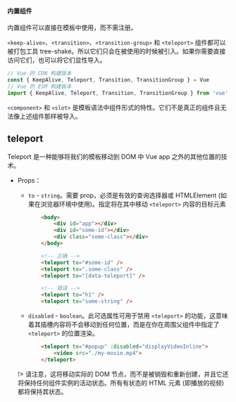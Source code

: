 #### 内置组件

内置组件可以直接在模板中使用，而不需注册。

`<keep-alive>`、`<transition>`、`<transition-group>` 和 `<teleport>` 组件都可以被打包工具 tree-shake。所以它们只会在被使用的时候被引入。如果你需要直接访问它们，也可以将它们显性导入。

```js
// Vue 的 CDN 构建版本
const { KeepAlive, Teleport, Transition, TransitionGroup } = Vue
// Vue 的 ESM 构建版本
import { KeepAlive, Teleport, Transition, TransitionGroup } from 'vue'
```

`<component>` 和 `<slot>` 是模板语法中组件形式的特性。它们不是真正的组件且无法像上述组件那样被导入。


## teleport

Teleport 是一种能够将我们的模板移动到 DOM 中 Vue app 之外的其他位置的技术。

+ Props：
    - `to` - `string`。需要 prop，必须是有效的查询选择器或 HTMLElement (如果在浏览器环境中使用)。指定将在其中移动 `<teleport>` 内容的目标元素 
        ```html
            <body>
                <div id="app"></div>
                <div id="some-id"></div>
                <div class="some-class"></div>
            </body>
        ```
        ```html
            <!-- 正确 -->
            <teleport to="#some-id" />
            <teleport to=".some-class" />
            <teleport to="[data-teleport]" />

            <!-- 错误 -->
            <teleport to="h1" />
            <teleport to="some-string" />
        ```
    - `disabled` - `boolean`。此可选属性可用于禁用 `<teleport>` 的功能，这意味着其插槽内容将不会移动到任何位置，而是在你在周围父组件中指定了 `<teleport>` 的位置渲染。
        ```html
            <teleport to="#popup" :disabled="displayVideoInline">
                <video src="./my-movie.mp4">
            </teleport>
        ```

    !> 请注意，这将移动实际的 DOM 节点，而不是被销毁和重新创建，并且它还将保持任何组件实例的活动状态。所有有状态的 HTML 元素 (即播放的视频) 都将保持其状态。